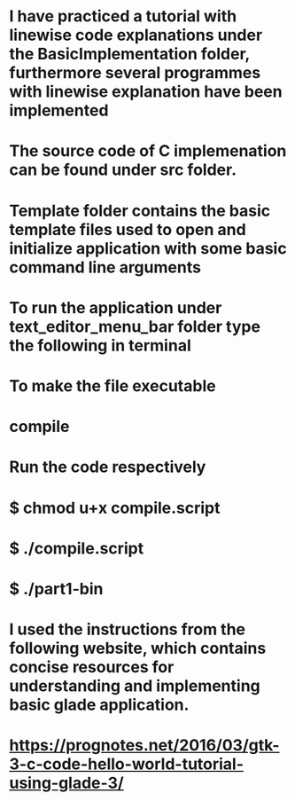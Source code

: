 # I have practiced a tutorial with linewise code explanations under the BasicImplementation folder, furthermore several programmes with linewise explanation have  been implemented
# The source code of C implemenation can be found under src folder.
# Template folder contains the basic template files used to open and initialize application with some basic command line arguments

# To run the application under text_editor_menu_bar folder type the following in terminal
# To make the file executable
# compile
# Run the code respectively

# $ chmod u+x compile.script 
# $ ./compile.script
# $ ./part1-bin

# I used the instructions from the following website, which contains concise resources for understanding and implementing basic glade application.
# https://prognotes.net/2016/03/gtk-3-c-code-hello-world-tutorial-using-glade-3/

